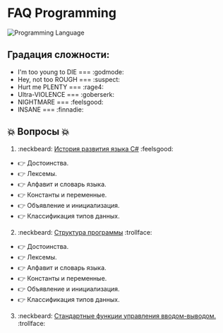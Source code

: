 # FAQ Programming

![Programming Language](https://udemy-images.udemy.com/course/750x422/658604_d6b0_3.jpg)

## Градация сложности:

- I'm too young to DIE === :godmode:
- Hey, not too ROUGH === :suspect:
- Hurt me PLENTY === :rage4:
- Ultra-VIOLENCE === :goberserk:
- NIGHTMARE === :feelsgood:
- INSANE === :finnadie:

## :collision: Вопросы :collision:

1. :neckbeard: [История развития языка C#](http://github.com) :feelsgood:

  - :point_right: Достоинства.
  - :point_right: Лексемы.
  - :point_right: Алфавит и словарь языка.
  - :point_right: Константы и переменные.
  - :point_right: Объявление и инициализация.
  - :point_right: Классификация типов данных.

2. :neckbeard: [Структура программы](http://github.com) :trollface:

  - :point_right: Достоинства.
  - :point_right: Лексемы.
  - :point_right: Алфавит и словарь языка.
  - :point_right: Константы и переменные.
  - :point_right: Объявление и инициализация.
  - :point_right: Классификация типов данных.

3. :neckbeard: [Стандартные функции управления вводом-выводом.](http://github.com) :trollface:
